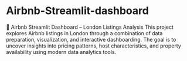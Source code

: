# Airbnb-Streamlit-dashboard
🏡 Airbnb Streamlit Dashboard – London Listings Analysis This project explores Airbnb listings in London through a combination of data preparation, visualization, and interactive dashboarding. The goal is to uncover insights into pricing patterns, host characteristics, and property availability using modern data analytics tools. 
